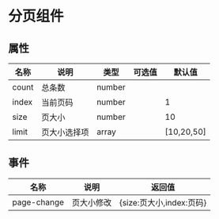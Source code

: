 # 分页组件

<demo path="./PageDemo1.vue"></demo>

## 属性

| 名称  | 说明         | 类型   | 可选值 | 默认值     |
| ----- | ------------ | ------ | ------ | ---------- |
| count | 总条数       | number |        |            |
| index | 当前页码     | number |        | 1          |
| size  | 页大小       | number |        | 10         |
| limit | 页大小选择项 | array  |        | [10,20,50] |



## 事件

| 名称        | 说明       | 返回值                   |
| ----------- | ---------- | ------------------------ |
| page-change | 页大小修改 | {size:页大小,index:页码} |

